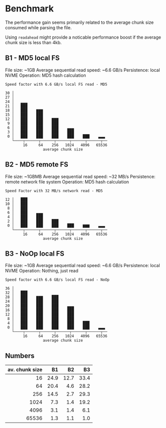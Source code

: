 # Benchmark

The performance gain seems primarily related to the average
chunk size consumed while parsing the file.

Using `readahead` might provide a noticable performance boost
if the average chunk size is less than 4kb.

## B1 - MD5 local FS
File size: ~1GB
Average sequential read speed: ~6.6 GB/s
Persistence: local NVME
Operation: MD5 hash calculation
```
Speed factor with 6.6 GB/s local FS read - MD5
    
30 │   
27 │         
24 │   ▂▂▂         
21 │   ███         
18 │   ███    ▆▆▆       
15 │   ███    ███       
12 │   ███    ███    ▆▆▆       
 9 │   ███    ███    ███       
 6 │   ███    ███    ███    ▃▃▃      
 3 │   ███    ███    ███    ███      
 0 │   ███    ███    ███    ███    ███    ▃▃▃
   └────┬──────┬──────┬──────┬──────┬──────┬──
        16     64    256   1024   4096   65536
                 average chunk size 
``` 

## B2 - MD5 remote FS
File size: ~1GBMB
Average sequential read speed: ~32 MB/s
Persistence: remote network file system
Operation: MD5 hash calculation
```
Speed Factor with 32 MB/s network read - MD5
    
12 │   ███    
10 │   ███    
 8 │   ███    
 6 │   ███    ▃▃▃
 4 │   ███    ███    
 2 │   ███    ███    ███
 0 │   ███    ███    ███    ███    ▆▆▆    ▃▃▃
   └────┬──────┬──────┬──────┬──────┬──────┬──
        16     64    256   1024   4096   65536
                 average chunk size 
``` 

## B3 - NoOp local FS
File size: ~1GB
Average sequential read speed: ~6.6 GB/s
Persistence: local NVME
Operation: Nothing, just read
```
Speed factor with 6.6 GB/s local FS read - NoOp
    
36 │         
32 │   ███
28 │   ███    ▆▆▆    ███   
24 │   ███    ███    ███
20 │   ███    ███    ███    ▃▃▃
16 │   ███    ███    ███    ███
12 │   ███    ███    ███    ███
 8 │   ███    ███    ███    ███      
 4 │   ███    ███    ███    ███    ███ 
 0 │   ███    ███    ███    ███    ███    ▃▃▃
   └────┬──────┬──────┬──────┬──────┬──────┬──
        16     64    256   1024   4096   65536
                 average chunk size 
``` 

## Numbers 

| av. chunk size | B1 | B2 | B3
|-----:|-----:|-----:|-----:|
|   16 | 24.9 | 12.7 | 33.4 |
|   64 | 20.4 |  4.6 | 28.2 |
|  256 | 14.5 |  2.7 | 29.3 |
| 1024 |  7.3 |  1.4 | 19.2 |
| 4096 |  3.1 |  1.4 |  6.1 |
|65536 |  1.3 |  1.1 |  1.0 |
